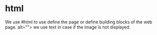 # html
We use #html to use define the page or define building blocks of the web page. 
alt=""> we use text in case if the image is not displayed